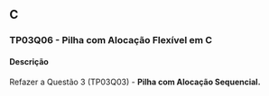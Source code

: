 ## C
### TP03Q06 - Pilha com Alocação Flexível em C
#### Descrição

Refazer a Questão 3 (TP03Q03) - **Pilha com Alocação Sequencial.**

